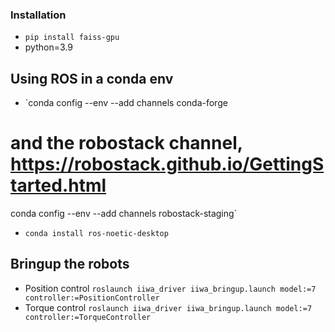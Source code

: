 

### Installation
- `pip install faiss-gpu`
- python=3.9




## Using ROS in a conda env
- `conda config --env --add channels conda-forge
# and the robostack channel, https://robostack.github.io/GettingStarted.html
conda config --env --add channels robostack-staging`
- `conda install ros-noetic-desktop`


## Bringup the robots
- Position control `roslaunch iiwa_driver iiwa_bringup.launch model:=7 controller:=PositionController`
- Torque control `roslaunch iiwa_driver iiwa_bringup.launch model:=7 controller:=TorqueController`

